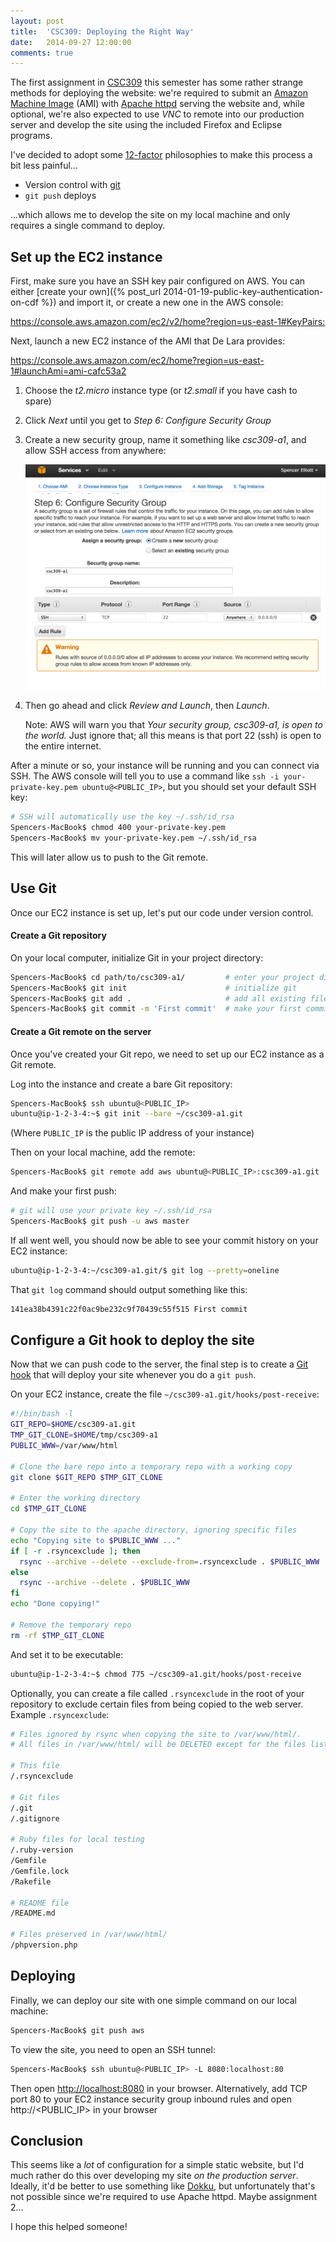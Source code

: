 ```yaml
---
layout: post
title:  'CSC309: Deploying the Right Way'
date:   2014-09-27 12:00:00
comments: true
---
```


The first assignment in [CSC309][csc309] this semester has some rather strange methods for deploying the website:
we're required to submit an [Amazon Machine Image][ami] (AMI) with [Apache httpd][httpd] serving the website and, 
while optional, we're also expected to use *VNC* to remote into our production server and develop the site using
the included Firefox and Eclipse programs.

I've decided to adopt some [12-factor][] philosophies to make this process a bit less painful...

- Version control with [git][]
- `git push` deploys

...which allows me to develop the site on my local machine and only requires a single command to deploy.

## Set up the EC2 instance

First, make sure you have an SSH key pair configured on AWS. You can either
[create your own]({% post_url 2014-01-19-public-key-authentication-on-cdf %}) and import it, or create a new one in the AWS console:

<https://console.aws.amazon.com/ec2/v2/home?region=us-east-1#KeyPairs:>

Next, launch a new EC2 instance of the AMI that De Lara provides:

<https://console.aws.amazon.com/ec2/home?region=us-east-1#launchAmi=ami-cafc53a2>

1. Choose the *t2.micro* instance type (or *t2.small* if you have cash to spare)
2. Click *Next* until you get to *Step 6: Configure Security Group*
3. Create a new security group, name it something like *csc309-a1*, and allow SSH access from anywhere:

    ![Security Group](/assets/ec2-security-group.png)
  
4. Then go ahead and click *Review and Launch*, then *Launch*.

    Note: AWS will warn you that *Your security group, csc309-a1, is open to the world.*
    Just ignore that; all this means is that port 22 (ssh) is open to the entire internet.
    
After a minute or so, your instance will be running and you can connect via SSH.
The AWS console will tell you to use a command like `ssh -i your-private-key.pem ubuntu@<PUBLIC_IP>`,
but you should set your default SSH key:

```bash
# SSH will automatically use the key ~/.ssh/id_rsa
Spencers-MacBook$ chmod 400 your-private-key.pem
Spencers-MacBook$ mv your-private-key.pem ~/.ssh/id_rsa
```

This will later allow us to push to the Git remote.

## Use Git

Once our EC2 instance is set up, let's put our code under version control.

#### Create a Git repository

On your local computer, initialize Git in your project directory:

```bash
Spencers-MacBook$ cd path/to/csc309-a1/         # enter your project directory
Spencers-MacBook$ git init                      # initialize git
Spencers-MacBook$ git add .                     # add all existing files
Spencers-MacBook$ git commit -m 'First commit'  # make your first commit
```

#### Create a Git remote on the server

Once you've created your Git repo, we need to set up our EC2 instance as a Git remote.
 
Log into the instance and create a bare Git repository:

```bash
Spencers-MacBook$ ssh ubuntu@<PUBLIC_IP>
ubuntu@ip-1-2-3-4:~$ git init --bare ~/csc309-a1.git
```

(Where `PUBLIC_IP` is the public IP address of your instance)

Then on your local machine, add the remote:

```bash
Spencers-MacBook$ git remote add aws ubuntu@<PUBLIC_IP>:csc309-a1.git
```

And make your first push:

```bash
# git will use your private key ~/.ssh/id_rsa
Spencers-MacBook$ git push -u aws master
```

If all went well, you should now be able to see your commit history on your EC2 instance:

```bash
ubuntu@ip-1-2-3-4:~/csc309-a1.git/$ git log --pretty=oneline
```

That `git log` command should output something like this:

```bash
141ea38b4391c22f0ac9be232c9f70439c55f515 First commit
```

## Configure a Git hook to deploy the site

Now that we can push code to the server, the final step is to create a 
[Git hook](http://git-scm.com/book/en/Customizing-Git-Git-Hooks) that will deploy your site
whenever you do a `git push`.

On your EC2 instance, create the file `~/csc309-a1.git/hooks/post-receive`:

```bash
#!/bin/bash -l
GIT_REPO=$HOME/csc309-a1.git
TMP_GIT_CLONE=$HOME/tmp/csc309-a1
PUBLIC_WWW=/var/www/html

# Clone the bare repo into a temporary repo with a working copy
git clone $GIT_REPO $TMP_GIT_CLONE

# Enter the working directory
cd $TMP_GIT_CLONE

# Copy the site to the apache directory, ignoring specific files
echo "Copying site to $PUBLIC_WWW ..."
if [ -r .rsyncexclude ]; then
  rsync --archive --delete --exclude-from=.rsyncexclude . $PUBLIC_WWW
else
  rsync --archive --delete . $PUBLIC_WWW
fi
echo "Done copying!"

# Remove the temporary repo
rm -rf $TMP_GIT_CLONE
```

And set it to be executable:

```bash
ubuntu@ip-1-2-3-4:~$ chmod 775 ~/csc309-a1.git/hooks/post-receive
```

Optionally, you can create a file called `.rsyncexclude` in the root of your repository to exclude certain files 
from being copied to the web server. Example `.rsyncexclude`:

```bash
# Files ignored by rsync when copying the site to /var/www/html/.
# All files in /var/www/html/ will be DELETED except for the files listed below.

# This file
/.rsyncexclude

# Git files
/.git
/.gitignore

# Ruby files for local testing
/.ruby-version
/Gemfile
/Gemfile.lock
/Rakefile

# README file
/README.md

# Files preserved in /var/www/html/
/phpversion.php
```

## Deploying

Finally, we can deploy our site with one simple command on our local machine:

```bash
Spencers-MacBook$ git push aws
```

To view the site, you need to open an SSH tunnel:

```bash
Spencers-MacBook$ ssh ubuntu@<PUBLIC_IP> -L 8080:localhost:80
```

Then open <http://localhost:8080> in your browser. Alternatively, add TCP port 80 to your EC2 instance 
security group inbound rules and open http://\<PUBLIC_IP\> in your browser

## Conclusion

This seems like a *lot* of configuration for a simple static website, but I'd much rather do this over
developing my site *on the production server*. Ideally, it'd be better to use something like [Dokku][dokku],
but unfortunately that's not possible since we're required to use Apache httpd. Maybe assignment 2...

I hope this helped someone!

[csc309]:    http://cssu.cdf.toronto.edu/w/index.php/CSC309
[ami]:       http://en.wikipedia.org/wiki/Amazon_Machine_Image
[httpd]:     http://httpd.apache.org/
[12-factor]: http://12factor.net/
[git]:       http://git-scm.com/
[dokku]:     https://github.com/progrium/dokku
